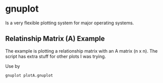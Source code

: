 # gnuplot

Is a very flexible plotting system for major operating systems. 

## Relatinship Matrix (A) Example

The example is plotting a relationship matrix with an A matrix (n x n).
The script has extra stuff for other plots I was trying.

Use by 
```
gnuplot plotA.gnuplot
```

